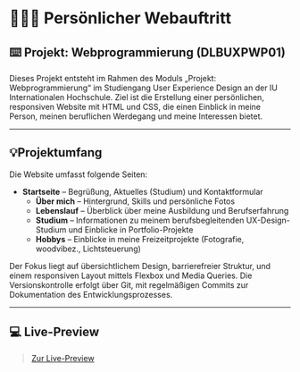 # 👩🏻‍💻 Persönlicher Webauftritt 
## ⌨️ Projekt: Webprogrammierung (DLBUXPWP01) 
Dieses Projekt entsteht im Rahmen des Moduls „Projekt: Webprogrammierung“ im Studiengang User Experience Design an der IU Internationalen Hochschule. Ziel ist die Erstellung einer persönlichen, responsiven Website mit HTML und CSS, die einen Einblick in meine Person, meinen beruflichen Werdegang und meine Interessen bietet.

---

## 💡Projektumfang

Die Website umfasst folgende Seiten:

- **Startseite** – Begrüßung, Aktuelles (Studium) und Kontaktformular
    - **Über mich** – Hintergrund, Skills und persönliche Fotos
    - **Lebenslauf** – Überblick über meine Ausbildung und Berufserfahrung
    - **Studium** – Informationen zu meinem berufsbegleitenden UX-Design-Studium und Einblicke in Portfolio-Projekte
    - **Hobbys** – Einblicke in meine Freizeitprojekte (Fotografie, woodvibez., Lichtsteuerung) 

Der Fokus liegt auf übersichtlichem Design, barrierefreier Struktur, und einem responsiven Layout mittels Flexbox und Media Queries.
Die Versionskontrolle erfolgt über Git, mit regelmäßigen Commits zur Dokumentation des Entwicklungsprozesses.

---

## 💻 Live-Preview

>[Zur Live-Preview](https://iu-webprogrammierung.github.io/webprogrammierung-Christian-Rauscher/)
